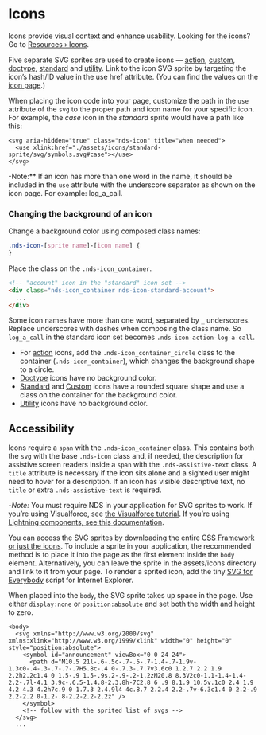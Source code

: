 # Icons

Icons provide visual context and enhance usability. Looking for the icons? Go to [Resources › Icons](/icons/).

Five separate SVG sprites are used to create icons — [action](/icons/#action),
[custom](/icons/#custom), [doctype](/icons/#doctype), [standard](/icons/#standard)
and [utility](/icons/#utility). Link to the icon SVG sprite by targeting the
icon’s hash/ID value in the use href attribute. (You can find the values on
the [icon page](/icons/).)

When placing the icon code into your page, customize the path in the `use`
attribute of the `svg` to the proper path and icon name for your specific
icon. For example, the _case_ icon in the _standard_ sprite would have a
path like this:

```
<svg aria-hidden="true" class="nds-icon" title="when needed">
  <use xlink:href="./assets/icons/standard-sprite/svg/symbols.svg#case"></use>
</svg>
```

-Note:\*\* If an icon has more than one word in the name, it should be
included in the `use` attribute with the underscore separator as shown on
the icon page. For example: log_a_call.

### Changing the background of an icon

Change a background color using composed class names:

```css
.nds-icon-[sprite name]-[icon name] {
}
```

Place the class on the `.nds-icon_container`.

```html
<!-- "account" icon in the "standard" icon set -->
<div class="nds-icon_container nds-icon-standard-account">
  ...
</div>
```

Some icon names have more than one word, separated by `_` underscores.
Replace underscores with dashes when composing the class name. So `log_a_call`
in the standard icon set becomes `.nds-icon-action-log-a-call`.

- For [action](/components/icons?variant=action) icons, add the `.nds-icon_container_circle` class to the container (`.nds-icon_container`), which changes the background shape to a circle.
- [Doctype](/components/icons?variant=doctype) icons have no background color.
- [Standard](/components/icons?variant=standard) and [Custom](/components/icons?variant=custom) icons have a rounded square shape and use a class on the container for the background color.
- [Utility](/components/icons?variant=base) icons have no background color.

## Accessibility

Icons require a `span` with the `.nds-icon_container` class. This contains
both the `svg` with the base `.nds-icon` class and, if needed, the
description for assistive screen readers inside a `span` with the
`.nds-assistive-text` class. A `title` attribute is necessary if the icon
sits alone and a sighted user might need to hover for a description. If an
icon has visible descriptive text, no `title` or extra `.nds-assistive-text`
is required.

-_Note:_ You must require NDS in your application for SVG sprites to work.
If you’re using Visualforce, see [the Visualforce tutorial](/platforms/visualforce).
If you’re using [Lightning components, see this documentation](/platforms/lightning).

You can access the SVG sprites by downloading the entire [CSS Framework or
just the icons](/downloads). To include a sprite in your application, the
recommended method is to place it into the page as the first element inside
the `body` element. Alternatively, you can leave the sprite in the
assets/icons directory and link to it from your page. To render a sprited
icon, add the tiny [SVG for Everybody](https://github.com/jonathantneal/svg4everybody)
script for Internet Explorer.

When placed into the `body`, the SVG sprite takes up space in the page. Use
either `display:none` or `position:absolute` and set both the width and
height to zero.

```
<body>
  <svg xmlns="http://www.w3.org/2000/svg" xmlns:xlink="http://www.w3.org/1999/xlink" width="0" height="0" style="position:absolute">
    <symbol id="announcement" viewBox="0 0 24 24">
      <path d="M10.5 21l-.6-.5c-.7-.5-.7-1.4-.7-1.9v-1.3c0-.4-.3-.7-.7-.7H5.8c-.4 0-.7.3-.7.7v3.6c0 1.2.7 2.2 1.9 2.2h2.2c1.4 0 1.5-.9 1.5-.9s.2-.9-.2-1.2zM20.8 8.3V2c0-1.1-1.4-1.4-2.2-.7l-4.1 3.9c-.6.5-1.4.8-2.3.8h-7C2.8 6 .9 8.1.9 10.5v.1c0 2.4 1.9 4.2 4.3 4.2h7c.9 0 1.7.3 2.4.9l4 4c.8.7 2.2.4 2.2-.7v-6.3c1.4 0 2.2-.9 2.2-2.2 0-1.2-.8-2.2-2.2-2.2z" />
    </symbol>
    <!-- follow with the sprited list of svgs -->
  </svg>
  ...
```

